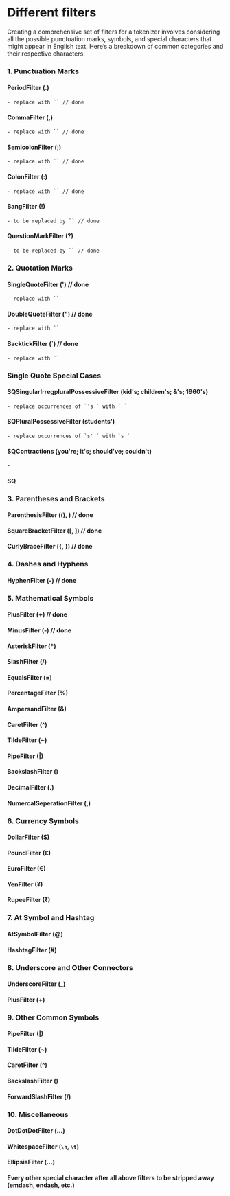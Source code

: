 # Different filters

Creating a comprehensive set of filters for a tokenizer involves considering all the possible punctuation marks, symbols, and special characters that might appear in English text. Here’s a breakdown of common categories and their respective characters:

### 1. Punctuation Marks
  #### PeriodFilter (.) 
    - replace with `` // done
  #### CommaFilter (,)
    - replace with `` // done
  #### SemicolonFilter (;)
    - replace with `` // done
  #### ColonFilter (:)
    - replace with `` // done
  #### BangFilter (!)
    - to be replaced by `` // done
  #### QuestionMarkFilter (?)
    - to be replaced by `` // done

### 2. Quotation Marks
  #### SingleQuoteFilter (') // done
    - replace with ``
  #### DoubleQuoteFilter (") // done
    - replace with ``
  #### BacktickFilter (`) // done
    - replace with ``

### Single Quote Special Cases
  #### SQSingularIrregpluralPossessiveFilter (kid's; children's; &'s; 1960's)
    - replace occurrences of `'s ` with ` `
  #### SQPluralPossessiveFilter (students')
    - replace occurrences of `s' ` with `s `
  #### SQContractions (you're; it's; should've; couldn't)
    - 
  #### SQ

### 3. Parentheses and Brackets
  #### ParenthesisFilter ((), ) // done
  #### SquareBracketFilter ([, ]) // done
  #### CurlyBraceFilter ({, }) // done

### 4. Dashes and Hyphens
  #### HyphenFilter (-) // done

### 5. Mathematical Symbols
  #### PlusFilter (+) // done
  #### MinusFilter (-) // done
  #### AsteriskFilter (*)
  #### SlashFilter (/)
  #### EqualsFilter (=)
  #### PercentageFilter (%)
  #### AmpersandFilter (&)
  #### CaretFilter (^)
  #### TildeFilter (~)
  #### PipeFilter (|)
  #### BackslashFilter (\)
  #### DecimalFilter (.)
  #### NumercalSeperationFilter (,)

### 6. Currency Symbols
  #### DollarFilter ($)
  #### PoundFilter (£)
  #### EuroFilter (€)
  #### YenFilter (¥)
  #### RupeeFilter (₹)

### 7. At Symbol and Hashtag
  #### AtSymbolFilter (@)
  #### HashtagFilter (#)

### 8. Underscore and Other Connectors
  #### UnderscoreFilter (_)
  #### PlusFilter (+)

### 9. Other Common Symbols
  #### PipeFilter (|)
  #### TildeFilter (~)
  #### CaretFilter (^)
  #### BackslashFilter (\)
  #### ForwardSlashFilter (/)

### 10. Miscellaneous
  #### DotDotDotFilter (...)
  #### WhitespaceFilter (`\n`, `\t`)
  #### EllipsisFilter (…)
  #### Every other special character after all above filters to be stripped away (emdash, endash, etc.)
